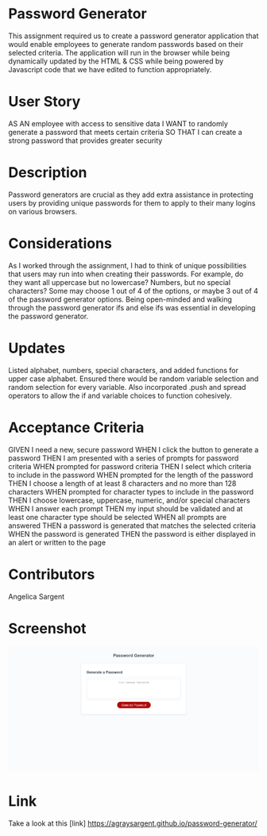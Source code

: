 # Password Generator

This assignment required us to create a password generator application that would enable employees to generate random passwords based on their selected criteria. The application will run in the browser while being dynamically updated by the HTML & CSS while being powered by Javascript code that we have edited to function appropriately.

# User Story

AS AN employee with access to sensitive data
I WANT to randomly generate a password that meets certain criteria
SO THAT I can create a strong password that provides greater security

# Description

Password generators are crucial as they add extra assistance in protecting users by providing unique passwords for them to apply to their many logins on various browsers.

# Considerations

As I worked through the assignment, I had to think of unique possibilities that users may run into when creating their passwords. For example, do they want all uppercase but no lowercase? Numbers, but no special characters? Some may choose 1 out of 4 of the options, or maybe 3 out of 4 of the password generator options. Being open-minded and walking through the password generator ifs and else ifs was essential in developing the password generator.

# Updates

Listed alphabet, numbers, special characters, and added functions for upper case alphabet. Ensured there would be random variable selection and random selection for every variable. Also incorporated .push and spread operators to allow the if and variable choices to function cohesively.

# Acceptance Criteria

GIVEN I need a new, secure password
WHEN I click the button to generate a password
THEN I am presented with a series of prompts for password criteria
WHEN prompted for password criteria
THEN I select which criteria to include in the password
WHEN prompted for the length of the password
THEN I choose a length of at least 8 characters and no more than 128 characters
WHEN prompted for character types to include in the password
THEN I choose lowercase, uppercase, numeric, and/or special characters
WHEN I answer each prompt
THEN my input should be validated and at least one character type should be selected
WHEN all prompts are answered
THEN a password is generated that matches the selected criteria
WHEN the password is generated
THEN the password is either displayed in an alert or written to the page

# Contributors

Angelica Sargent

# Screenshot
![Screenshot](./assets/images/Screenshot1.png)

# Link
Take a look at this [link] https://agraysargent.github.io/password-generator/